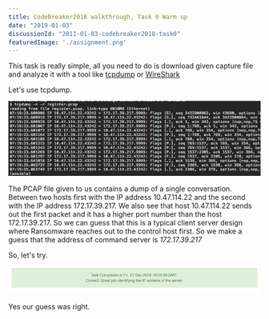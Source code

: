 ```yaml
---
title: CodeBreaker2018 walkthrough, Task 0 Warm up
date: "2019-01-03"
discussionId: "2011-01-03-codebreaker2018-task0"
featuredImage: './assignment.png'
---
```


This task is really simple,  all you need to do is download given capture file and analyze it with a tool like [tcpdump](https://www.tcpdump.org/) or [WireShark](https://www.wireshark.org/)

Let's use tcpdump.  

![TrafficDump](./tcpdump.png)

The PCAP file given to us contains a dump of a single conversation. Between two hosts first with the IP address  10.47.114.22 and the second with the IP address 172.17.39.217.  We also see that host 10.47.114.22 sends out the first packet and it has a higher port number than the host 172.17.39.217.  So we can guess that this is a typical client server design where Ransomware reaches out to the control host first.  So we make a guess that the address of command server is *172.17.39.217*

So, let's try.

![Solved](./task0-solved.png)

Yes our guess was right.

